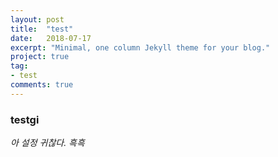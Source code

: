 ```yaml
---
layout: post
title:  "test"
date:   2018-07-17
excerpt: "Minimal, one column Jekyll theme for your blog."
project: true
tag:
- test
comments: true
---
```



### testgi
*아 설정 귀찮다. 흑흑*
